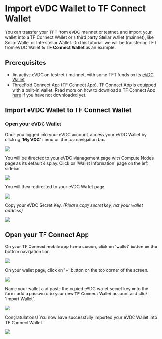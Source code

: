 # Import eVDC Wallet to TF Connect Wallet

You can transfer your TFT from eVDC mainnet or testnet, and import your wallet into a TF Connect Wallet or a third party Stellar wallet (mainnet), like Sollar Wallet or Interstellar Wallet. On this tutorial, we will be transfering TFT from eVDC Wallet to **TF Connect Wallet** as an example.

## Prerequisites

- An active eVDC on testnet / mainnet, with some TFT funds on its [eVDC Wallet](evdc_wallet)
- ThreeFold Connect App (TF Connect App). TF Connect App is equipped with a built-in wallet. Read more on how to download a TF Connect App [here](sdk:threefold_connect_install) if you have not downloaded yet.

## Import eVDC Wallet to TF Connect Wallet

### Open your eVDC Wallet

Once you logged into your eVDC account, access your eVDC Wallet by clicking '**My VDC**' menu on the top navigation bar.

![](img/myvdc.png)

You will be directed to your eVDC Management page with Compute Nodes page as its default display. Click on 'Wallet Information' page on the left sidebar

![](img/walletpage.png)

You will then redirected to your eVDC Wallet page.

![](img/walletinfo.png)

Copy your eVDC Secret Key. _(Please copy secret key, not your wallet address)_

![](img/copy_secret.png)

## Open your TF Connect App

On your TF Connect mobile app home screen, click on 'wallet' button on the bottom navigation bar.

![](img/tfconnect_home.jpg)

On your wallet page, click on '+' button on the top corner of the screen.

![](img/tfconnect_wallet.jpg)

Name your wallet and paste the copied eVDC wallet secret key onto the form, add a password to your new TF Connect Wallet account and click 'Import Wallet'.

![](img/importwallettf.jpg)

Congratulations! You now have successfully imported your eVDC Wallet into TF Connect Wallet.

![](img/successimport.jpg)
